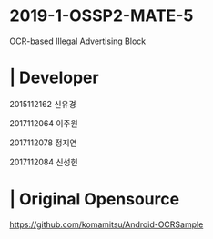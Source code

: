 # 2019-1-OSSP2-MATE-5

OCR-based Illegal Advertising Block

# | Developer

2015112162   신유경

2017112064   이주원

2017112078   정지연

2017112084   신성현

# | Original Opensource

https://github.com/komamitsu/Android-OCRSample
